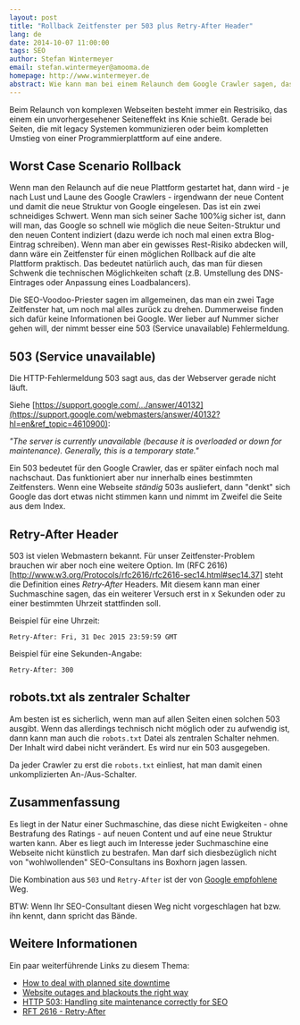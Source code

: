 ```yaml
---
layout: post
title: "Rollback Zeitfenster per 503 plus Retry-After Header"
lang: de
date: 2014-10-07 11:00:00
tags: SEO
author: Stefan Wintermeyer
email: stefan.wintermeyer@amooma.de
homepage: http://www.wintermeyer.de
abstract: Wie kann man bei einem Relaunch dem Google Crawler sagen, das er später noch mal wieder kommen soll?
---
```

Beim Relaunch von komplexen Webseiten besteht immer ein Restrisiko, das einem ein unvorhergesehener Seiteneffekt ins Knie schießt. Gerade bei Seiten, die mit legacy Systemen kommunizieren oder beim kompletten Umstieg von einer Programmierplattform auf eine andere.

## Worst Case Scenario Rollback

Wenn man den Relaunch auf die neue Plattform gestartet hat, dann wird - je nach Lust und Laune des Google Crawlers - irgendwann der neue Content und damit die neue Struktur von Google eingelesen. Das ist ein zwei schneidiges Schwert. Wenn man sich seiner Sache 100%ig sicher ist, dann will man, das Google so schnell wie möglich die neue Seiten-Struktur und den neuen Content indiziert (dazu werde ich noch mal einen extra Blog-Eintrag schreiben). Wenn man aber ein gewisses Rest-Risiko abdecken will, dann wäre ein Zeitfenster für einen möglichen Rollback auf die alte Plattform praktisch. Das bedeutet natürlich auch, das man für diesen Schwenk die technischen Möglichkeiten schaft (z.B. Umstellung des DNS-Eintrages oder Anpassung eines Loadbalancers).

Die SEO-Voodoo-Priester sagen im allgemeinen, das man ein zwei Tage Zeitfenster hat, um noch mal alles zurück zu drehen. Dummerweise finden sich dafür keine Informationen bei Google. Wer lieber auf Nummer sicher gehen will, der nimmt besser eine 503 (Service unavailable) Fehlermeldung.

## 503 (Service unavailable)

Die HTTP-Fehlermeldung 503 sagt aus, das der Webserver gerade nicht läuft.

Siehe [https://support.google.com/.../answer/40132](https://support.google.com/webmasters/answer/40132?hl=en&ref_topic=4610900):

*"The server is currently unavailable (because it is overloaded or down for maintenance). Generally, this is a temporary state."*

Ein 503 bedeutet für den Google Crawler, das er später einfach noch mal nachschaut. Das funktioniert aber nur innerhalb eines bestimmten Zeitfensters. Wenn eine Webseite *ständig* 503s ausliefert, dann "denkt" sich Google das dort etwas nicht stimmen kann und nimmt im Zweifel die Seite aus dem Index.

## Retry-After Header

503 ist vielen Webmastern bekannt. Für unser Zeitfenster-Problem brauchen wir aber noch eine weitere Option. Im (RFC 2616)[http://www.w3.org/Protocols/rfc2616/rfc2616-sec14.html#sec14.37] steht die Definition eines *Retry-After* Headers. Mit diesem kann man einer Suchmaschine sagen, das ein weiterer Versuch erst in x Sekunden oder zu einer bestimmten Uhrzeit stattfinden soll.

Beispiel für eine Uhrzeit:

```
Retry-After: Fri, 31 Dec 2015 23:59:59 GMT
```

Beispiel für eine Sekunden-Angabe:

```
Retry-After: 300
```

## robots.txt als zentraler Schalter

Am besten ist es sicherlich, wenn man auf allen Seiten einen solchen 503 ausgibt. Wenn das allerdings technisch nicht möglich oder zu aufwendig ist, dann kann man auch die `robots.txt` Datei als zentralen Schalter nehmen. Der Inhalt wird dabei nicht verändert. Es wird nur ein 503 ausgegeben.

Da jeder Crawler zu erst die `robots.txt` einliest, hat man damit einen unkomplizierten An-/Aus-Schalter.

## Zusammenfassung

Es liegt in der Natur einer Suchmaschine, das diese nicht Ewigkeiten - ohne Bestrafung des Ratings - auf neuen Content und auf eine neue Struktur warten kann. Aber es liegt auch im Interesse jeder Suchmaschine eine Webseite nicht künstlich zu bestrafen. Man darf sich diesbezüglich nicht von "wohlwollenden" SEO-Consultans ins Boxhorn jagen lassen.

Die Kombination aus `503` und `Retry-After` ist der von [Google empfohlene](http://googlewebmastercentral.blogspot.de/2011/01/how-to-deal-with-planned-site-downtime.html) Weg.

BTW: Wenn Ihr SEO-Consultant diesen Weg nicht vorgeschlagen hat bzw. ihn kennt, dann spricht das Bände.

## Weitere Informationen

Ein paar weiterführende Links zu diesem Thema:

- [How to deal with planned site downtime](http://googlewebmastercentral.blogspot.de/2011/01/how-to-deal-with-planned-site-downtime.html)
- [Website outages and blackouts the right way](https://plus.google.com/+PierreFar/posts/Gas8vjZ5fmB)
- [HTTP 503: Handling site maintenance correctly for SEO](https://yoast.com/http-503-site-maintenance-seo/)
- [RFT 2616 - Retry-After](http://www.w3.org/Protocols/rfc2616/rfc2616-sec14.html#sec14.37)
